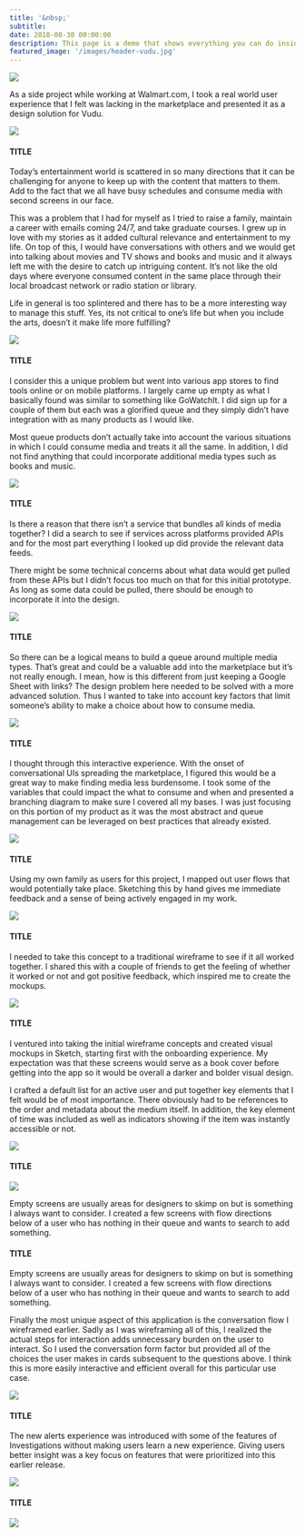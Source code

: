 ```yaml
---
title: '&nbsp;'
subtitle: 
date: 2018-08-30 00:00:00
description: This page is a demo that shows everything you can do inside portfolio and blog posts.
featured_image: '/images/header-vudu.jpg'
---
```


<img src="../images/story-poster-vudu.png">

As a side project while working at Walmart.com, I took a real world user experience that I felt was lacking in the marketplace and presented it as a design solution for Vudu.

<img src="../images/story-vudu-1.png">

####  TITLE

Today’s entertainment world is scattered in so many directions that it can be challenging for anyone to keep up with the
content that matters to them. Add to the fact that we all have busy schedules and consume media with second
screens in our face.

This was a problem that I had for myself as I tried to raise a family, maintain a career with emails coming 24/7, and take
graduate courses. I grew up in love with my stories as it added cultural relevance and entertainment to my
life. On top of this, I would have conversations with others and we would get into talking about movies and
TV shows and books and music and it always left me with the desire to catch up intriguing content. It’s not
like the old days where everyone consumed content in the same place through their local broadcast network
or radio station or library.

Life in general is too splintered and there has to be a more interesting way to manage this stuff. Yes, its not critical
to one’s life but when you include the arts, doesn’t it make life more fulfilling?

<img src="../images/story-vudu-2.png">

####  TITLE

I consider this a unique problem but went into various app stores to find tools online or on mobile platforms. I largely
came up empty as what I basically found was similar to something like GoWatchIt. I did sign up for a couple
of them but each was a glorified queue and they simply didn’t have integration with as many products as I
would like.

Most queue products don’t actually take into account the various situations in which I could consume media and treats it
all the same. In addition, I did not find anything that could incorporate additional media types such as
books and music.

<img src="../images/story-vudu-3.png">

####  TITLE

Is there a reason that there isn’t a service that bundles all kinds of media together? I did a search to see if services
across platforms provided APIs and for the most part everything I looked up did provide the relevant data
feeds.

There might be some technical concerns about what data would get pulled from these APIs but I didn’t focus too much on that
for this initial prototype. As long as some data could be pulled, there should be enough to incorporate it
into the design.

<img src="../images/story-vudu-4.png">

####  TITLE

So there can be a logical means to build a queue around multiple media types. That’s great and could be a valuable add into
the marketplace but it’s not really enough. I mean, how is this different from just keeping a Google Sheet
with links? The design problem here needed to be solved with a more advanced solution. Thus I wanted to take
into account key factors that limit someone’s ability to make a choice about how to consume media.

<img src="../images/story-vudu-5.png">

####  TITLE

I thought through this interactive experience. With the onset of conversational UIs spreading the marketplace, I figured
this would be a great way to make finding media less burdensome. I took some of the variables that could
impact the what to consume and when and presented a branching diagram to make sure I covered all my bases.
I was just focusing on this portion of my product as it was the most abstract and queue management can be
leveraged on best practices that already existed.

<img src="../images/story-vudu-7.jpg">

####  TITLE

Using my own family as users for this project, I mapped out user flows that would potentially take place. Sketching this
by hand gives me immediate feedback and a sense of being actively engaged in my work.

<img src="../images/story-vudu-7x.jpg">

####  TITLE

I needed to take this concept to a traditional wireframe to see if it all worked together. I shared this with a couple of
friends to get the feeling of whether it worked or not and got positive feedback, which inspired me to create
the mockups.

<img src="../images/story-vudu-8.png">

####  TITLE

I ventured into taking the initial wireframe concepts and created visual mockups in Sketch, starting first with the onboarding
experience. My expectation was that these screens would serve as a book cover before getting into the app
so it would be overall a darker and bolder visual design.

I crafted a default list for an active user and put together key elements that I felt would be of most importance. There
obviously had to be references to the order and metadata about the medium itself. In addition, the key element
of time was included as well as indicators showing if the item was instantly accessible or not.

<img src="../images/story-vudu-9.png">

####  TITLE

<img src="../images/story-vudu-10.png">

Empty screens are usually areas for designers to skimp on but is something I always want to consider. I created a few screens
with flow directions below of a user who has nothing in their queue and wants to search to add something.

####  TITLE

Empty screens are usually areas for designers to skimp on but is something I always want to consider. I created a few screens
with flow directions below of a user who has nothing in their queue and wants to search to add something.

Finally the most unique aspect of this application is the conversation flow I wireframed earlier. Sadly as I was wireframing
all of this, I realized the actual steps for interaction adds unnecessary burden on the user to interact.
So I used the conversation form factor but provided all of the choices the user makes in cards subsequent
to the questions above. I think this is more easily interactive and efficient overall for this particular
use case.

<img src="../images/story-vudu-11.png">

####  TITLE

The new alerts experience was introduced with some of the features of Investigations without making users learn a new experience.
Giving users better insight was a key focus on features that were prioritized into this earlier release.

<img src="../images/story-vudu-12.png">

####  TITLE

<img src="../images/story-vudu-13.png">